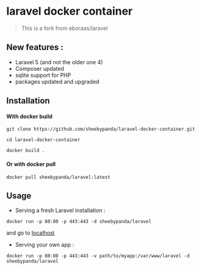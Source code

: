 # laravel docker container

  > This is a fork from eboraas/laravel

## New features :
  * Laravel 5 (and not the older one 4)
  * Composer updated
  * sqlite support for PHP
  * packages updated and upgraded

## Installation

#### With docker build
  ```
  git clone https://github.com/sheebypanda/laravel-docker-container.git
  ```
  ```
  cd laravel-docker-container
  ```
  ```
  docker build .
  ```

#### Or with docker pull
```
docker pull sheebypanda/laravel:latest
```


## Usage
  * Serving a fresh Laravel installation :
  ```
  docker run -p 80:80 -p 443:443 -d sheebypanda/laravel
  ```
  and go to [localhost](http://localhost)

  * Serving your own app :
  ```
  docker run -p 80:80 -p 443:443 -v path/to/myapp:/var/www/laravel -d sheebypanda/laravel
  ```
